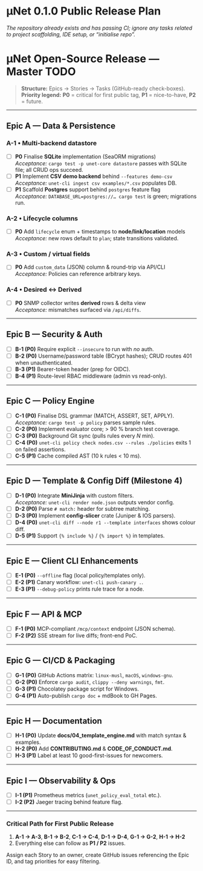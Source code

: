 # μNet 0.1.0 Public Release Plan  

_The repository already exists and has passing CI; ignore any tasks related to project
scaffolding, IDE setup, or “initialise repo”._

# μNet Open-Source Release — Master TODO

> **Structure:** Epics → Stories → Tasks (GitHub-ready check-boxes).  
> **Priority legend:** **P0** = critical for first public tag, **P1** = nice-to-have, **P2** = future.

---

## Epic A — Data & Persistence

### A-1 • Multi-backend datastore

- [ ] **P0** Finalise **SQLite** implementation (SeaORM migrations)  
      _Acceptance:_ `cargo test -p unet-core datastore` passes with SQLite file; all CRUD ops succeed.
- [ ] **P1** Implement **CSV demo backend** behind `--features demo-csv`  
      _Acceptance:_ `unet-cli ingest csv examples/*.csv` populates DB.
- [ ] **P1** Scaffold **Postgres** support behind `postgres` feature flag  
      _Acceptance:_ `DATABASE_URL=postgres://… cargo test` is green; migrations run.

### A-2 • Lifecycle columns

- [ ] **P0** Add `lifecycle` enum + timestamps to **node/link/location** models  
      _Acceptance:_ new rows default to `plan`; state transitions validated.

### A-3 • Custom / virtual fields

- [ ] **P0** Add `custom_data` (JSON) column & round-trip via API/CLI  
      _Acceptance:_ Policies can reference arbitrary keys.

### A-4 • Desired ↔ Derived

- [ ] **P0** SNMP collector writes **derived** rows & delta view  
      _Acceptance:_ mismatches surfaced via `/api/diffs`.

---

## Epic B — Security & Auth

- [ ] **B-1 (P0)** Require explicit `--insecure` to run with _no_ auth.  
- [ ] **B-2 (P0)** Username/password table (BCrypt hashes); CRUD routes 401 when unauthenticated.  
- [ ] **B-3 (P1)** Bearer-token header (prep for OIDC).  
- [ ] **B-4 (P1)** Route-level RBAC middleware (admin vs read-only).

---

## Epic C — Policy Engine

- [ ] **C-1 (P0)** Finalise DSL grammar (MATCH, ASSERT, SET, APPLY).  
      _Acceptance:_ `cargo test -p policy` parses sample rules.
- [ ] **C-2 (P0)** Implement evaluator core; > 90 % branch test coverage.  
- [ ] **C-3 (P0)** Background Git sync (pulls rules every _N_ min).  
- [ ] **C-4 (P0)** `unet-cli policy check nodes.csv --rules ./policies` exits 1 on failed assertions.  
- [ ] **C-5 (P1)** Cache compiled AST (10 k rules < 10 ms).

---

## Epic D — Template & Config Diff (Milestone 4)

- [ ] **D-1 (P0)** Integrate **MiniJinja** with custom filters.  
      _Acceptance:_ `unet-cli render node.json` outputs vendor config.
- [ ] **D-2 (P0)** Parse `# match:` header for subtree matching.  
- [ ] **D-3 (P0)** Implement **config-slicer** crate (Juniper & IOS parsers).  
- [ ] **D-4 (P0)** `unet-cli diff --node r1 --template interfaces` shows colour diff.  
- [ ] **D-5 (P1)** Support `{% include %}` / `{% import %}` in templates.

---

## Epic E — Client CLI Enhancements

- [ ] **E-1 (P0)** `--offline` flag (local policy/templates only).  
- [ ] **E-2 (P1)** Canary workflow: `unet-cli push-canary .`.  
- [ ] **E-3 (P1)** `--debug-policy` prints rule trace for a node.

---

## Epic F — API & MCP

- [ ] **F-1 (P0)** MCP-compliant `/mcp/context` endpoint (JSON schema).  
- [ ] **F-2 (P2)** SSE stream for live diffs; front-end PoC.

---

## Epic G — CI/CD & Packaging

- [ ] **G-1 (P0)** GitHub Actions matrix: `linux-musl`, `macOS`, `windows-gnu`.  
- [ ] **G-2 (P0)** Enforce `cargo audit`, `clippy --deny warnings`, `fmt`.  
- [ ] **G-3 (P1)** Chocolatey package script for Windows.  
- [ ] **G-4 (P1)** Auto-publish `cargo doc` + mdBook to GH Pages.

---

## Epic H — Documentation

- [ ] **H-1 (P0)** Update **docs/04_template_engine.md** with match syntax & examples.  
- [ ] **H-2 (P0)** Add **CONTRIBUTING.md** & **CODE_OF_CONDUCT.md**.  
- [ ] **H-3 (P1)** Label at least 10 good-first-issues for newcomers.

---

## Epic I — Observability & Ops

- [ ] **I-1 (P1)** Prometheus metrics (`unet_policy_eval_total` etc.).  
- [ ] **I-2 (P2)** Jaeger tracing behind feature flag.

---

### **Critical Path for First Public Release**

1. **A-1 → A-3**, **B-1 → B-2**, **C-1 → C-4**, **D-1 → D-4**, **G-1 → G-2**, **H-1 → H-2**  
2. Everything else can follow as **P1 / P2** issues.

Assign each Story to an owner, create GitHub issues referencing the Epic ID, and tag priorities for easy filtering.

